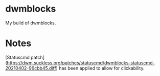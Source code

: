 # dwmblocks
My build of dwmblocks.

# Notes
[Statuscmd patch] (https://dwm.suckless.org/patches/statuscmd/dwmblocks-statuscmd-20210402-96cbb45.diff) has been applied to allow for clickability.
